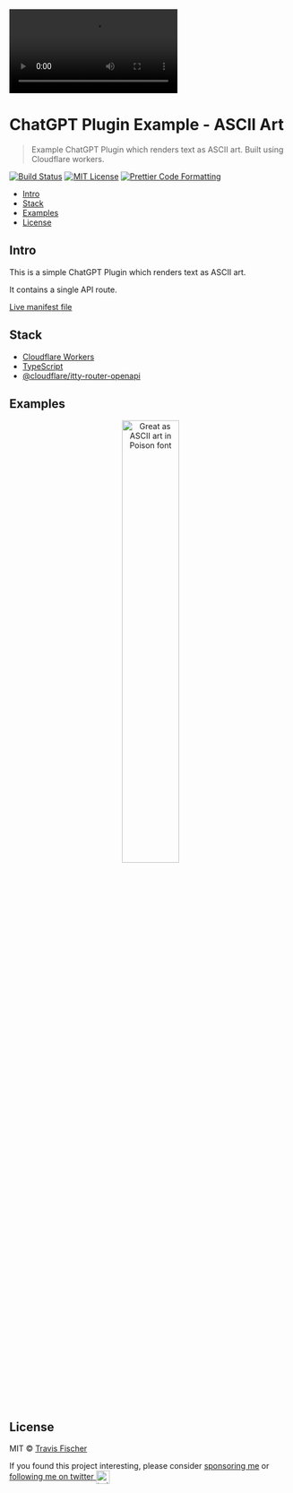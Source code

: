 <video src="https://user-images.githubusercontent.com/552829/230790570-7d8129e7-6d29-45bf-832d-e6df90986f0f.mp4" controls="controls">
</video>

# ChatGPT Plugin Example - ASCII Art <!-- omit in toc -->

> Example ChatGPT Plugin which renders text as ASCII art. Built using Cloudflare workers.

[![Build Status](https://github.com/transitive-bullshit/chatgpt-plugin-ts/actions/workflows/test.yml/badge.svg)](https://github.com/transitive-bullshit/chatgpt-plugin-ts/actions/workflows/test.yml) [![MIT License](https://img.shields.io/badge/license-MIT-blue)](https://github.com/transitive-bullshit/chatgpt-plugin-ts/blob/main/license) [![Prettier Code Formatting](https://img.shields.io/badge/code_style-prettier-brightgreen.svg)](https://prettier.io)

- [Intro](#intro)
- [Stack](#stack)
- [Examples](#examples)
- [License](#license)

## Intro

This is a simple ChatGPT Plugin which renders text as ASCII art.

It contains a single API route.

[Live manifest file](https://chatgpt-plugin-ascii-art.transitive-bullshit.workers.dev/.well-known/ai-plugin.json)

## Stack

- [Cloudflare Workers](https://workers.cloudflare.com/)
- [TypeScript](https://www.typescriptlang.org/)
- [@cloudflare/itty-router-openapi](https://github.com/cloudflare/itty-router-openapi)

## Examples

<p align="center">
  <img src="/media/plugin-ascii-art-demo-opt.png" alt="Great as ASCII art in Poison font" width="45%">
</p>

## License

MIT © [Travis Fischer](https://transitivebullsh.it)

If you found this project interesting, please consider [sponsoring me](https://github.com/sponsors/transitive-bullshit) or <a href="https://twitter.com/transitive_bs">following me on twitter <img src="https://storage.googleapis.com/saasify-assets/twitter-logo.svg" alt="twitter" height="24px" align="center"></a>
